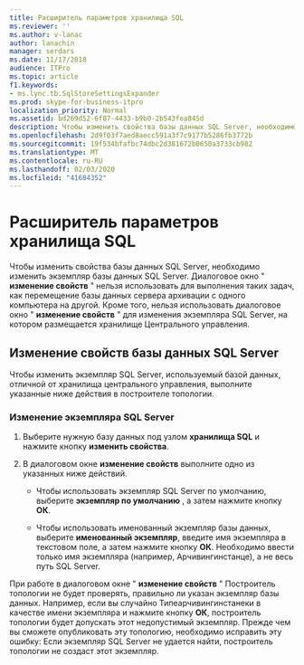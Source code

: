 ```yaml
---
title: Расширитель параметров хранилища SQL
ms.reviewer: ''
ms.author: v-lanac
author: lanachin
manager: serdars
ms.date: 11/17/2018
audience: ITPro
ms.topic: article
f1.keywords:
- ms.lync.tb.SqlStoreSettingsExpander
ms.prod: skype-for-business-itpro
localization_priority: Normal
ms.assetid: bd269d52-6f87-4433-b9b0-2b543fea845d
description: Чтобы изменить свойства базы данных SQL Server, необходимо изменить экземпляр базы данных SQL Server. Диалоговое окно "изменение свойств" нельзя использовать для выполнения таких задач, как перемещение базы данных сервера архивации с одного компьютера на другой. Кроме того, нельзя использовать диалоговое окно "изменение свойств" для изменения экземпляра SQL Server, на котором размещается хранилище Центрального управления.
ms.openlocfilehash: 2d9f03f7aed8aecc591a3f7c9177b5286fb3772b
ms.sourcegitcommit: 19f534bfafbc74dbc2d381672b0650a3733cb982
ms.translationtype: MT
ms.contentlocale: ru-RU
ms.lasthandoff: 02/03/2020
ms.locfileid: "41684352"
---
```

# <a name="sql-store-settings-expander"></a>Расширитель параметров хранилища SQL
 
Чтобы изменить свойства базы данных SQL Server, необходимо изменить экземпляр базы данных SQL Server. Диалоговое окно " **изменение свойств** " нельзя использовать для выполнения таких задач, как перемещение базы данных сервера архивации с одного компьютера на другой. Кроме того, нельзя использовать диалоговое окно " **изменение свойств** " для изменения экземпляра SQL Server, на котором размещается хранилище Центрального управления.
  
## <a name="editing-the-properties-of-a-sql-server-database"></a>Изменение свойств базы данных SQL Server

Чтобы изменить экземпляр SQL Server, используемый базой данных, отличной от хранилища центрального управления, выполните указанные ниже действия в построителе топологии.
  
### <a name="to-modify-an-instance-of-sql-server"></a>Изменение экземпляра SQL Server

1. Выберите нужную базу данных под узлом **хранилища SQL** и нажмите кнопку **изменить свойства**.
    
2. В диалоговом окне **изменение свойств** выполните одно из указанных ниже действий.
    
   - Чтобы использовать экземпляр SQL Server по умолчанию, выберите **экземпляр по умолчанию** , а затем нажмите кнопку **ОК**.
    
   - Чтобы использовать именованный экземпляр базы данных, выберите **именованный экземпляр**, введите имя экземпляра в текстовом поле, а затем нажмите кнопку **ОК**. Необходимо ввести только имя экземпляра (например, Арчивингинстанце), а не весь путь SQL Server.
    
При работе в диалоговом окне " **изменение свойств** " Построитель топологии не будет проверять, правильно ли указан экземпляр базы данных. Например, если вы случайно Типеарчивингинстанеки в качестве имени экземпляра и нажмите кнопку **ОК**, построитель топологии будет допускать этот недопустимый экземпляр. Прежде чем вы сможете опубликовать эту топологию, необходимо исправить эту ошибку: Если экземпляр SQL Server не удается найти, построитель топологии не создаст этот экземпляр.
  

